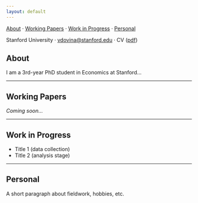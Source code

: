 ```yaml
---
layout: default
---
```


<nav>
  <a href="#about">About</a> ·
  <a href="#working">Working Papers</a> ·
  <a href="#wip">Work in Progress</a> ·
  <a href="#personal">Personal</a>
</nav>

Stanford University · vdovina@stanford.edu · CV ([pdf](/assets/cv.pdf))

## <a id="about"></a>About
I am a 3rd-year PhD student in Economics at Stanford…

---

## <a id="working"></a>Working Papers
*Coming soon…*

---

## <a id="wip"></a>Work in Progress
- Title 1 (data collection)
- Title 2 (analysis stage)

---

## <a id="personal"></a>Personal
A short paragraph about fieldwork, hobbies, etc.

